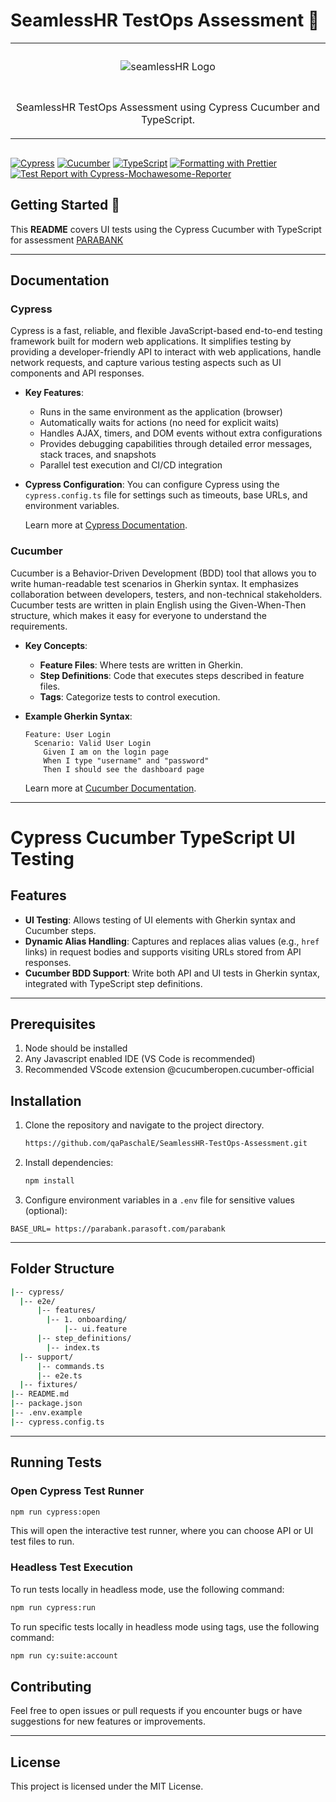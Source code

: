 # SeamlessHR TestOps Assessment 🎉

<table align="center" style="margin-bottom:30px;"><tr><td align="center" width="9999" heigth="9999 " >
 <img src="https://seamlesshr.com/wp-content/uploads/2024/04/logo.webp" alt="seamlessHR Logo" style="margin-top:25px;" align="center"/>

#

SeamlessHR TestOps Assessment using Cypress Cucumber and TypeScript.

</td></tr></table>

[![Cypress](https://img.shields.io/badge/Tested%20with-Cypress-15B392)](https://www.cypress.io/)
[![Cucumber](https://img.shields.io/badge/Tested%20with-Cucumber-B6FFA1)](https://www.npmjs.com/package/@badeball/cypress-cucumber-preprocessor/)
[![TypeScript](https://img.shields.io/badge/Tested%20with-TypeScript-blue)](https://www.typescriptlang.org/)
[![Formatting with Prettier](https://img.shields.io/badge/formatting-Prettier-ff69b4)](https://prettier.io/)
[![Test Report with Cypress-Mochawesome-Reporter](https://img.shields.io/badge/HTML%20reporter-cypress%20mochawesome%20reporter-ff69b4)](https://www.npmjs.com/package/cypress-mochawesome-reporter/)

## Getting Started 🚀

This **README** covers UI tests using the Cypress Cucumber with TypeScript for assessment [PARABANK](https://parabank.parasoft.com/parabank/index.htm)

---

## Documentation

### **Cypress**

Cypress is a fast, reliable, and flexible JavaScript-based end-to-end testing framework built for modern web applications. It simplifies testing by providing a developer-friendly API to interact with web applications, handle network requests, and capture various testing aspects such as UI components and API responses.

- **Key Features**:

  - Runs in the same environment as the application (browser)
  - Automatically waits for actions (no need for explicit waits)
  - Handles AJAX, timers, and DOM events without extra configurations
  - Provides debugging capabilities through detailed error messages, stack traces, and snapshots
  - Parallel test execution and CI/CD integration

- **Cypress Configuration**:
  You can configure Cypress using the `cypress.config.ts` file for settings such as timeouts, base URLs, and environment variables.

  Learn more at [Cypress Documentation](https://docs.cypress.io).

### **Cucumber**

Cucumber is a Behavior-Driven Development (BDD) tool that allows you to write human-readable test scenarios in Gherkin syntax. It emphasizes collaboration between developers, testers, and non-technical stakeholders. Cucumber tests are written in plain English using the Given-When-Then structure, which makes it easy for everyone to understand the requirements.

- **Key Concepts**:
  - **Feature Files**: Where tests are written in Gherkin.
  - **Step Definitions**: Code that executes steps described in feature files.
  - **Tags**: Categorize tests to control execution.
- **Example Gherkin Syntax**:

  ```gherkin
  Feature: User Login
    Scenario: Valid User Login
      Given I am on the login page
      When I type "username" and "password"
      Then I should see the dashboard page
  ```

  Learn more at [Cucumber Documentation](https://cucumber.io/docs/guides/10-minute-tutorial/).

---

# Cypress Cucumber TypeScript UI Testing

## Features

- **UI Testing**: Allows testing of UI elements with Gherkin syntax and Cucumber steps.
- **Dynamic Alias Handling**: Captures and replaces alias values (e.g., `href` links) in request bodies and supports visiting URLs stored from API responses.
- **Cucumber BDD Support**: Write both API and UI tests in Gherkin syntax, integrated with TypeScript step definitions.

---

## Prerequisites

1. Node should be installed
2. Any Javascript enabled IDE (VS Code is recommended)
3. Recommended VScode extension @cucumberopen.cucumber-official

## Installation

1. Clone the repository and navigate to the project directory.

   ```bash
   https://github.com/qaPaschalE/SeamlessHR-TestOps-Assessment.git
   ```

2. Install dependencies:

   ```bash
   npm install
   ```

3. Configure environment variables in a `.env` file for sensitive values (optional):

```env
BASE_URL= https://parabank.parasoft.com/parabank
```

---

## Folder Structure

```bash
|-- cypress/
  |-- e2e/
      |-- features/
        |-- 1. onboarding/
            |-- ui.feature
      |-- step_definitions/
        |-- index.ts
  |-- support/
      |-- commands.ts
      |-- e2e.ts
  |-- fixtures/
|-- README.md
|-- package.json
|-- .env.example
|-- cypress.config.ts
```

---

## Running Tests

### Open Cypress Test Runner

```bash
npm run cypress:open
```

This will open the interactive test runner, where you can choose API or UI test files to run.

### Headless Test Execution

To run tests locally in headless mode, use the following command:

```bash
npm run cypress:run
```

To run specific tests locally in headless mode using tags, use the following command:

```bash
npm run cy:suite:account
```

## Contributing

Feel free to open issues or pull requests if you encounter bugs or have suggestions for new features or improvements.

---

## License

This project is licensed under the MIT License.
